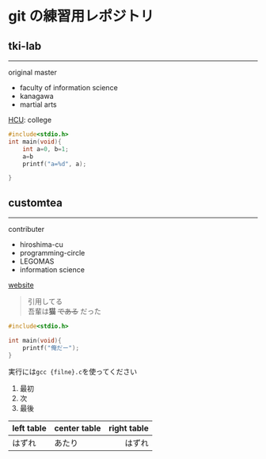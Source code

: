 # git の練習用レポジトリ

## tki-lab
---

original master

- faculty of information science
- kanagawa
- martial arts

[HCU](https://www.hiroshima-cu.ac.jp): college
```c
#include<stdio.h>
int main(void){
    int a=0, b=1;
    a=b
    printf("a=%d", a);

}
```

## customtea
---

contributer 

- hiroshima-cu
- programming-circle
- LEGOMAS
- information science

[website](http://ctlabnet.clear-net.jp)

> 引用してる  
吾輩は**猫** ~~である~~ だった

```C
#include<stdio.h>

int main(void){
    printf("俺だー");
}
```

実行には`gcc {filne}.c`を使ってください

1. 最初
1. 次
1. 最後

|left table|center table|right table|
|:---------|------------|----------:|
|はずれ|あたり|はずれ|



